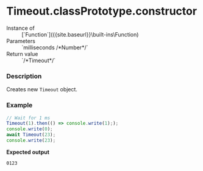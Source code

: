 # Timeout.classPrototype.constructor

<dl>
<dt> Instance of </dt><dd markdown="1">
 [`Function`]({{site.baseurl}}\built-ins\Function) 
</dd>
<dt> Parameters </dt><dd markdown="1">
 `milliseconds /*Number*/` 
</dd>
<dt> Return value </dt><dd markdown="1">
 `/*Timeout*/` 
</dd>
</dl>

### Description

Creates new `Timeout` object.

### Example

```js
// Wait for 1 ms
Timeout(1).then(() => console.write(1););
console.write(0);
await Timeout(23);
console.write(23);
```

**Expected output**

```
0123
```

